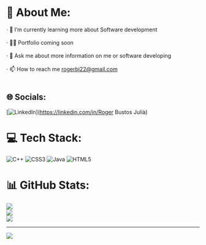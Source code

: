 # 💫 About Me:
· 🌱 I’m currently learning more about Software development<br><br>· 👨‍💻 Portfolio coming soon<br><br>· 💬 Ask me about more information on me or software developing<br><br>· 📫 How to reach me rogerbj22@gmail.com<br><br>


## 🌐 Socials:
[![LinkedIn](https://img.shields.io/badge/LinkedIn-%230077B5.svg?logo=linkedin&logoColor=white)](https://linkedin.com/in/Roger Bustos Julià) 

# 💻 Tech Stack:
![C++](https://img.shields.io/badge/c++-%2300599C.svg?style=for-the-badge&logo=c%2B%2B&logoColor=white) ![CSS3](https://img.shields.io/badge/css3-%231572B6.svg?style=for-the-badge&logo=css3&logoColor=white) ![Java](https://img.shields.io/badge/java-%23ED8B00.svg?style=for-the-badge&logo=openjdk&logoColor=white) ![HTML5](https://img.shields.io/badge/html5-%23E34F26.svg?style=for-the-badge&logo=html5&logoColor=white)
# 📊 GitHub Stats:
![](https://github-readme-stats.vercel.app/api?username=rogerbj43&theme=merko&hide_border=false&include_all_commits=true&count_private=false)<br/>
![](https://github-readme-streak-stats.herokuapp.com/?user=rogerbj43&theme=merko&hide_border=false)<br/>
![](https://github-readme-stats.vercel.app/api/top-langs/?username=rogerbj43&theme=merko&hide_border=false&include_all_commits=true&count_private=false&layout=compact)

---
[![](https://visitcount.itsvg.in/api?id=rogerbj43&icon=0&color=0)](https://visitcount.itsvg.in)

<!-- Proudly created with GPRM ( https://gprm.itsvg.in ) -->
